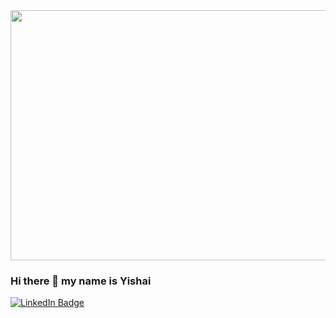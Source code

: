 <img src="https://user-images.githubusercontent.com/64532410/142926625-4f386109-63c7-4b95-a3bb-19c408bacc07.jpg" width="1000" height="400" />

### Hi there 👋 my name is Yishai
[![LinkedIn Badge](https://img.shields.io/badge/LinkedIn-Profile-informational?style=flat&logo=linkedin&logoColor=white&color=0D76A8)](https://www.linkedin.com/in/yishay-segal-3747911aa/)

<!-- ![karl-pawlowicz-QUHuwyNgSA0-unsplash (1)](https://user-images.githubusercontent.com/64532410/142924918-8ae08f3a-6348-4fd5-97dd-fe4d0e2c8be5.jpg =100x20) -->
<!-- ![damian-zaleski-RYyr-k3Ysqg-unsplash](https://user-images.githubusercontent.com/64532410/142926625-4f386109-63c7-4b95-a3bb-19c408bacc07.jpg) -->

<!--
**yishay-segal/yishay-segal** is a ✨ _special_ ✨ repository because its `README.md` (this file) appears on your GitHub profile.

Here are some ideas to get you started:

- 🔭 I’m currently working on ...
- 🌱 I’m currently learning ...
- 👯 I’m looking to collaborate on ...
- 🤔 I’m looking for help with ...
- 💬 Ask me about ...
- 📫 How to reach me: ...
- 😄 Pronouns: ...
- ⚡ Fun fact: ...
-->
